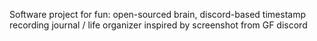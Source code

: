 Software project for fun: open-sourced brain, discord-based timestamp recording journal / life organizer inspired by screenshot from GF discord

